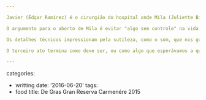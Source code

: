 ```yaml
---

Javier (Édgar Ramírez) é o cirurgião do hospital onde Mila (Juliette Binoche) trabalha. São marido e mulher. Ou melhor dizendo, mulher e marido. A impulsividade de Javier e sua dependência da mulher vão aos poucos se desenvolvendo pela diretora (e atriz) Marion Laine. Seu alcoolismo o afasta das operações, o que é o estopim para que sua impulsividade tome o controle não apenas de sua vida, mas de Mila. As coisas pioram quando descobrimos que ela está grávida. As decisões de Mila são sempre em função de Javier, que é uma bomba-relógio.

O argumento para o aborto de Mila é evitar "algo sem controle" na vida dos dois. A princípio podemos supor que ela fala sobre o bebê, mas logo fica claro sua maturidade frente ao comportamento quase primata do marido. Não precisamos de muitos diálogos expositivos. Marion Laine coloca Javier entre chimpanzés, e esse parece ser o que mais deseja.

Os detalhes técnicos impressionam pela sutileza, como o som, que nos guia a todo o momento sem tornar-se demasiadamente invasivo. No entanto, ele pode estar presente tanto nos momentos mais sutis (como uma batida no capacete de um personagem) quanto nos mais urgentes (o som da água no rio). Já a fotografia é exibicionista, mas não revela seu significado, permanecendo como uma imagem indelével na mente. Brinca com o vermelho, às vezes nas roupas de Mila, outras na de Javier. A tragédia ronda a vida dos dois. Aos poucos percebemos que não importa o que seja feito tende a dar errado, ou está predestinado a dar. Em uma montagem primorosa somos levados de um exercício de ternura a um ato de violência sem controle, quando Javier e Mila exibem seus sentimentos de forma visual a respeito do seu filho.

O terceiro ato termina como deve ser, ou como algo que esperávamos a qualquer momento. Com uma câmera que flutua entre transições viscerais entre um tranquilo sonho no rio e uma sala de cirurgia somos levados a juntar todas as peças elegantemente espalhadas pela história. Não precisamos que nos expliquem qual a grande mensagem por trás de tudo isso. No fundo, é desejável que cada um tire suas próprias conclusões.

---
```

categories:
- writting
date: '2016-06-20'
tags:
- food
title: De Gras Gran Reserva Carmenére 2015
